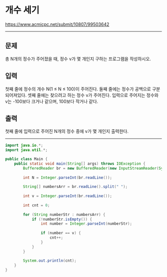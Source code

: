 # 개수 세기
https://www.acmicpc.net/submit/10807/99503642

---

## 문제
총 N개의 정수가 주어졌을 때, 정수 v가 몇 개인지 구하는 프로그램을 작성하시오.

## 입력
첫째 줄에 정수의 개수 N(1 ≤ N ≤ 100)이 주어진다. 둘째 줄에는 정수가 공백으로 구분되어져있다. 셋째 줄에는 찾으려고 하는 정수 v가 주어진다. 입력으로 주어지는 정수와 v는 -100보다 크거나 같으며, 100보다 작거나 같다.

## 출력
첫째 줄에 입력으로 주어진 N개의 정수 중에 v가 몇 개인지 출력한다.

---

```java
import java.io.*;
import java.util.*;

public class Main {
    public static void main(String[] args) throws IOException {
        BufferedReader br = new BufferedReader(new InputStreamReader(System.in));
        
        int N = Integer.parseInt(br.readLine());
        
        String[] numbersArr = br.readLine().split(" ");
        
        int v = Integer.parseInt(br.readLine());
        
        int cnt = 0;
        
        for (String numberStr : numbersArr) {
            if (!numberStr.isEmpty()) {
                int number = Integer.parseInt(numberStr);
                
                if (number == v) {
                    cnt++;
                }
            }
        }
        
        System.out.println(cnt);
    }
}
```